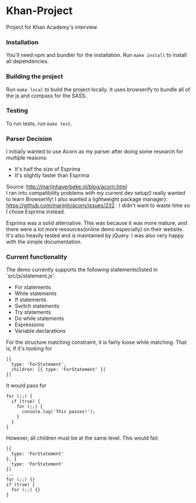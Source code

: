 # Khan-Project
Project for Khan Academy's interview

### Installation

You'll need npm and bundler for the installation. Run
`make install`
to install all dependencies.

### Building the project

Run `make local` to build the project locally.
It uses browserify to bundle all of the js and compass for the SASS.

### Testing

To run tests, run `make test`.

### Parser Decision

I initially wanted to use Acorn as my parser after doing some research for multiple reasons:
- It's half the size of Esprima
- It's slightly faster than Esprima

Source: http://marijnhaverbeke.nl/blog/acorn.html  
I ran into compatibility problems with my current dev setup(I really wanted to learn Browserify! I also wanted a lightweight package manager): https://github.com/marijnh/acorn/issues/232 . I didn't want to waste time so I chose Esprima instead.

Esprima was a solid alternative. This was because it was more mature, and there were a lot more resources(online demo especially) on their website. It's also heavily tested and is maintained by jQuery. I was also very happy with the simple documentation.


### Current functionality


The demo currently supports the following statements(listed in `src/js/statement.js':
- For statements
- While statements
- If statements
- Switch statements
- Try statements
- Do while statements
- Expressions
- Variable declarations

For the structure matching constraint, it is fairly loose while matching. That is, if it's looking for
```
[{ 
  type: 'ForStatement', 
  children: [{ type: 'ForStatement' }] 
}]
```
It would pass for 
```
for (;;) {
  if (true) {
    for (;;) {
      console.log('This passes!');
    }
  }
}
```
However, all children must be at the same level. This would fail:
```
[{
  type: 'ForStatement'
}, {
  type: 'ForStatement'
}]
...
for (;;) {}
if (true) {
  for (;;) {}
}
```
